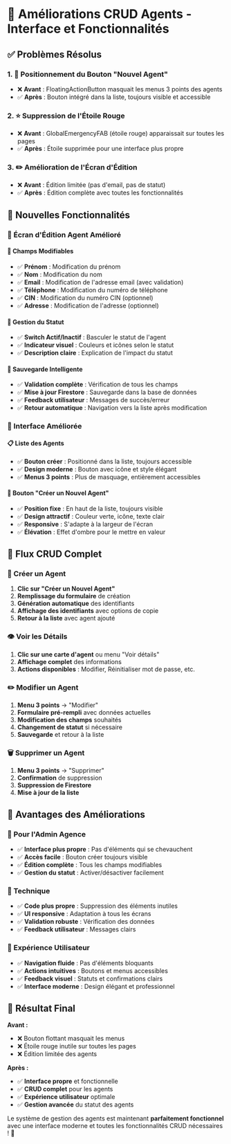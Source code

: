 # 🔧 Améliorations CRUD Agents - Interface et Fonctionnalités

## ✅ **Problèmes Résolus**

### 1. **🎯 Positionnement du Bouton "Nouvel Agent"**
- ❌ **Avant** : FloatingActionButton masquait les menus 3 points des agents
- ✅ **Après** : Bouton intégré dans la liste, toujours visible et accessible

### 2. **⭐ Suppression de l'Étoile Rouge**
- ❌ **Avant** : GlobalEmergencyFAB (étoile rouge) apparaissait sur toutes les pages
- ✅ **Après** : Étoile supprimée pour une interface plus propre

### 3. **✏️ Amélioration de l'Écran d'Édition**
- ❌ **Avant** : Édition limitée (pas d'email, pas de statut)
- ✅ **Après** : Édition complète avec toutes les fonctionnalités

## 🚀 **Nouvelles Fonctionnalités**

### **📝 Écran d'Édition Agent Amélioré**

#### **🔧 Champs Modifiables**
- ✅ **Prénom** : Modification du prénom
- ✅ **Nom** : Modification du nom
- ✅ **Email** : Modification de l'adresse email (avec validation)
- ✅ **Téléphone** : Modification du numéro de téléphone
- ✅ **CIN** : Modification du numéro CIN (optionnel)
- ✅ **Adresse** : Modification de l'adresse (optionnel)

#### **🔄 Gestion du Statut**
- ✅ **Switch Actif/Inactif** : Basculer le statut de l'agent
- ✅ **Indicateur visuel** : Couleurs et icônes selon le statut
- ✅ **Description claire** : Explication de l'impact du statut

#### **💾 Sauvegarde Intelligente**
- ✅ **Validation complète** : Vérification de tous les champs
- ✅ **Mise à jour Firestore** : Sauvegarde dans la base de données
- ✅ **Feedback utilisateur** : Messages de succès/erreur
- ✅ **Retour automatique** : Navigation vers la liste après modification

### **🎨 Interface Améliorée**

#### **📋 Liste des Agents**
- ✅ **Bouton créer** : Positionné dans la liste, toujours accessible
- ✅ **Design moderne** : Bouton avec icône et style élégant
- ✅ **Menus 3 points** : Plus de masquage, entièrement accessibles

#### **🎯 Bouton "Créer un Nouvel Agent"**
- ✅ **Position fixe** : En haut de la liste, toujours visible
- ✅ **Design attractif** : Couleur verte, icône, texte clair
- ✅ **Responsive** : S'adapte à la largeur de l'écran
- ✅ **Élévation** : Effet d'ombre pour le mettre en valeur

## 🔄 **Flux CRUD Complet**

### **📝 Créer un Agent**
1. **Clic sur "Créer un Nouvel Agent"**
2. **Remplissage du formulaire** de création
3. **Génération automatique** des identifiants
4. **Affichage des identifiants** avec options de copie
5. **Retour à la liste** avec agent ajouté

### **👁️ Voir les Détails**
1. **Clic sur une carte d'agent** ou menu "Voir détails"
2. **Affichage complet** des informations
3. **Actions disponibles** : Modifier, Réinitialiser mot de passe, etc.

### **✏️ Modifier un Agent**
1. **Menu 3 points** → "Modifier"
2. **Formulaire pré-rempli** avec données actuelles
3. **Modification des champs** souhaités
4. **Changement de statut** si nécessaire
5. **Sauvegarde** et retour à la liste

### **🗑️ Supprimer un Agent**
1. **Menu 3 points** → "Supprimer"
2. **Confirmation** de suppression
3. **Suppression de Firestore**
4. **Mise à jour de la liste**

## 🎯 **Avantages des Améliorations**

### **👤 Pour l'Admin Agence**
- ✅ **Interface plus propre** : Pas d'éléments qui se chevauchent
- ✅ **Accès facile** : Bouton créer toujours visible
- ✅ **Édition complète** : Tous les champs modifiables
- ✅ **Gestion du statut** : Activer/désactiver facilement

### **🔧 Technique**
- ✅ **Code plus propre** : Suppression des éléments inutiles
- ✅ **UI responsive** : Adaptation à tous les écrans
- ✅ **Validation robuste** : Vérification des données
- ✅ **Feedback utilisateur** : Messages clairs

### **📱 Expérience Utilisateur**
- ✅ **Navigation fluide** : Pas d'éléments bloquants
- ✅ **Actions intuitives** : Boutons et menus accessibles
- ✅ **Feedback visuel** : Statuts et confirmations clairs
- ✅ **Interface moderne** : Design élégant et professionnel

## 🎉 **Résultat Final**

**Avant :**
- ❌ Bouton flottant masquait les menus
- ❌ Étoile rouge inutile sur toutes les pages
- ❌ Édition limitée des agents

**Après :**
- ✅ **Interface propre** et fonctionnelle
- ✅ **CRUD complet** pour les agents
- ✅ **Expérience utilisateur** optimale
- ✅ **Gestion avancée** du statut des agents

Le système de gestion des agents est maintenant **parfaitement fonctionnel** avec une interface moderne et toutes les fonctionnalités CRUD nécessaires ! 🚀

